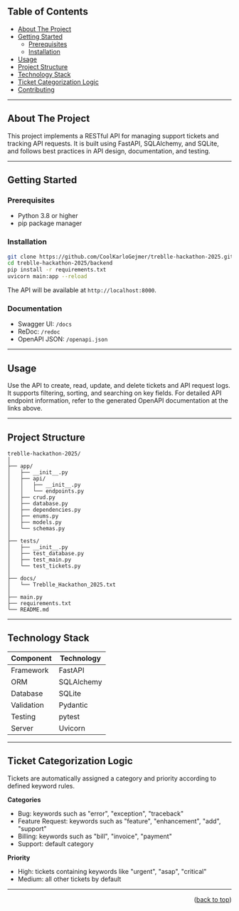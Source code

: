<a id="readme-top"></a>

## Table of Contents  
- [About The Project](#about-the-project)  
- [Getting Started](#getting-started)  
  - [Prerequisites](#prerequisites)  
  - [Installation](#installation)  
- [Usage](#usage)  
- [Project Structure](#project-structure)  
- [Technology Stack](#technology-stack)  
- [Ticket Categorization Logic](#ticket-categorization-logic)  
- [Contributing](#contributing)  

---

## About The Project  
This project implements a RESTful API for managing support tickets and tracking API requests. It is built using FastAPI, SQLAlchemy, and SQLite, and follows best practices in API design, documentation, and testing.

---

## Getting Started  

### Prerequisites  
- Python 3.8 or higher  
- pip package manager  

### Installation  
```bash
git clone https://github.com/CoolKarloGejmer/treblle-hackathon-2025.git
cd treblle-hackathon-2025/backend
pip install -r requirements.txt
uvicorn main:app --reload
```
The API will be available at `http://localhost:8000`.

### Documentation  
- Swagger UI: `/docs`  
- ReDoc: `/redoc`  
- OpenAPI JSON: `/openapi.json`

---

## Usage  
Use the API to create, read, update, and delete tickets and API request logs. It supports filtering, sorting, and searching on key fields. For detailed API endpoint information, refer to the generated OpenAPI documentation at the links above.

---

## Project Structure  
```
treblle-hackathon-2025/
│
├── app/
│   ├── __init__.py
│   ├── api/
│   │   ├── __init__.py
│   │   └── endpoints.py
│   ├── crud.py
│   ├── database.py
│   ├── dependencies.py
│   ├── enums.py
│   ├── models.py
│   └── schemas.py
│
├── tests/
│   ├── __init__.py
│   ├── test_database.py
│   ├── test_main.py
│   └── test_tickets.py
│
├── docs/
│   └── Treblle_Hackathon_2025.txt
│
├── main.py
├── requirements.txt
└── README.md
```

---

## Technology Stack  
| Component    | Technology |
|--------------|-----------|
| Framework    | FastAPI    |
| ORM          | SQLAlchemy |
| Database     | SQLite     |
| Validation   | Pydantic   |
| Testing      | pytest     |
| Server       | Uvicorn    |

---

## Ticket Categorization Logic  
Tickets are automatically assigned a category and priority according to defined keyword rules.

**Categories**  
- Bug: keywords such as "error", "exception", "traceback"  
- Feature Request: keywords such as "feature", "enhancement", "add", "support"  
- Billing: keywords such as "bill", "invoice", "payment"  
- Support: default category  

**Priority**  
- High: tickets containing keywords like "urgent", "asap", "critical"  
- Medium: all other tickets by default  

---

<p align="right">(<a href="#readme-top">back to top</a>)</p>
